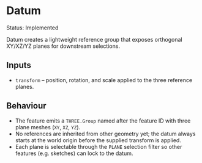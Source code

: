 # Datum

Status: Implemented

Datum creates a lightweight reference group that exposes orthogonal XY/XZ/YZ planes for downstream selections.

## Inputs
- `transform` – position, rotation, and scale applied to the three reference planes.

## Behaviour
- The feature emits a `THREE.Group` named after the feature ID with three plane meshes (`XY`, `XZ`, `YZ`).
- No references are inherited from other geometry yet; the datum always starts at the world origin before the supplied transform is applied.
- Each plane is selectable through the `PLANE` selection filter so other features (e.g. sketches) can lock to the datum.
